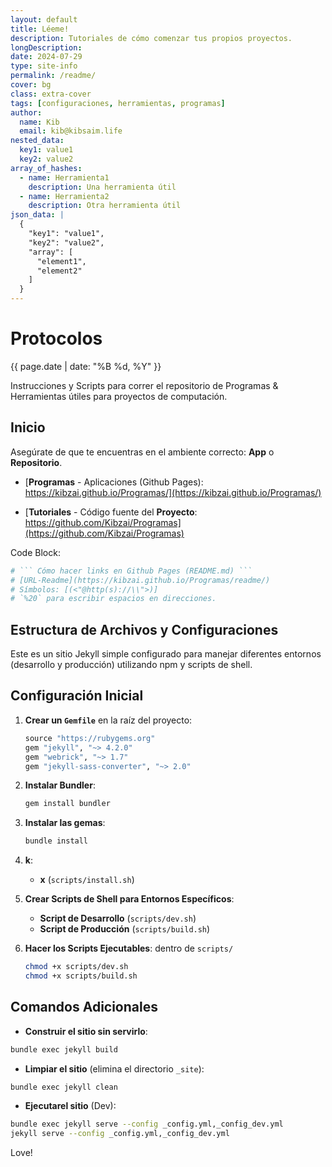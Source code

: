 ```yaml
---
layout: default
title: Léeme!
description: Tutoriales de cómo comenzar tus propios proyectos.
longDescription: 
date: 2024-07-29
type: site-info
permalink: /readme/
cover: bg
class: extra-cover
tags: [configuraciones, herramientas, programas]
author:
  name: Kib
  email: kib@kibsaim.life
nested_data:
  key1: value1
  key2: value2
array_of_hashes:
  - name: Herramienta1
    description: Una herramienta útil
  - name: Herramienta2
    description: Otra herramienta útil
json_data: |
  {
    "key1": "value1",
    "key2": "value2",
    "array": [
      "element1",
      "element2"
    ]
  }
---
```

# Protocolos
<p><time datetime="{{ page.date | date_to_xmlschema }}">{{ page.date | date: "%B %d, %Y" }}</time></p>
Instrucciones y Scripts para correr el repositorio de Programas &amp; Herramientas útiles para proyectos de computación.

## Inicio

Asegúrate de que te encuentras en el ambiente correcto: **App** o **Repositorio**.

- [**Programas** - Aplicaciones (Github Pages): https://kibzai.github.io/Programas/](https://kibzai.github.io/Programas/)

- [**Tutoriales** - Código fuente del **Proyecto**: https://github.com/Kibzai/Programas](https://github.com/Kibzai/Programas)

Code Block:

```bash
# ``` Cómo hacer links en Github Pages (README.md) ```
# [URL-Readme](https://kibzai.github.io/Programas/readme/)
# Símbolos: [(<"@http(s)://\\">)]
# `%20` para escribir espacios en direcciones.
```
## Estructura de Archivos y Configuraciones

Este es un sitio Jekyll simple configurado para manejar diferentes entornos (desarrollo y producción) utilizando npm y scripts de shell.

## Configuración Inicial

1. **Crear un `Gemfile`** en la raíz del proyecto:

    ```ruby
    source "https://rubygems.org"
    gem "jekyll", "~> 4.2.0"
    gem "webrick", "~> 1.7"
    gem "jekyll-sass-converter", "~> 2.0"
    ```

2. **Instalar Bundler**:

    ```bash
    gem install bundler
    ```

3. **Instalar las gemas**:

    ```bash
    bundle install
    ```

4. **k**:

    - **x** (`scripts/install.sh`)

5. **Crear Scripts de Shell para Entornos Específicos**:

    - **Script de Desarrollo** (`scripts/dev.sh`)
    - **Script de Producción** (`scripts/build.sh`)

6. **Hacer los Scripts Ejecutables**:
dentro de `scripts/`
    ```bash
    chmod +x scripts/dev.sh
    chmod +x scripts/build.sh
    ```

## Comandos Adicionales

- **Construir el sitio sin servirlo**:
```bash
bundle exec jekyll build
```

- **Limpiar el sitio** (elimina el directorio `_site`):
```bash
bundle exec jekyll clean
```

- **Ejecutarel sitio** (Dev):
```bash
bundle exec jekyll serve --config _config.yml,_config_dev.yml
jekyll serve --config _config.yml,_config_dev.yml
```

Love!
<!-- 
## Uso de Scripts con npm

- **Para desarrollo**:
```bash
npm run dev
```

- **Para construir el sitio para producción**:
```bash
npm run build
```

Para borrar `node_modules` y `package-lock.json` y reinstalar dependencias:
```bash
rm -rf node_modules/ && rm -rf package-lock.json
npm install --force
```

## Diversión Extra
```bash
sh diversion.sh
```
-->
